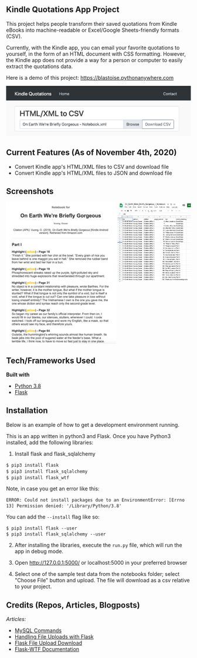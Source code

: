 ## Kindle Quotations App Project 
This project helps people transform their saved quotations from Kindle eBooks into 
machine-readable or Excel/Google Sheets-friendly formats (CSV). 

Currently, with the Kindle app, you can email your favorite quotations to yourself, 
in the form of an HTML document with CSS formatting. However, the Kindle app does not 
provide a way for a person or computer to easily extract the quotations data. 

Here is a demo of this project: 
https://blastoise.pythonanywhere.com

<img src="https://github.com/camille-le/webapp-kindle-quotations-python/blob/main/kindle_quotations/static/sample_input.png" alt="Sample web-app"/> 

## Current Features (As of November 4th, 2020) 
* Convert Kindle app's HTML/XML files to CSV and download file 
* Convert Kindle app's HTML/XML files to JSON and download file 
 
## Screenshots

<img src="kindle_quotations/static/sample_kindle_export.png" alt="Sample export from Kindle app" width="300"/>
<img src="kindle_quotations/static/sample_output.png" alt="Sample output file from web-app" width="200" style="float:right"/>

## Tech/Frameworks Used
<b>Built with</b>
- [Python 3.8](https://www.python.org/download/releases/3.0/)
- [Flask](https://flask.palletsprojects.com/en/1.1.x/) 

## Installation
Below is an example of how to get a development environment running. 

This is an app written in python3 and Flask. Once you have Python3 installed, add the following libraries: 

1. Install flask and flask_sqlalchemy 
```bash 
$ pip3 install flask 
$ pip3 install flask_sqlalchemy
$ pip3 install flask_wtf
```
Note, in case you get an error like this: 
```
ERROR: Could not install packages due to an EnvironmentError: [Errno 13] Permission denied: '/Library/Python/3.8'
```
You can add the `--install` flag like so: 
``` 
$ pip3 install flask --user 
$ pip3 install flask_sqlalchemy --user 
```
2. After installing the libraries, execute the `run.py` file, which will run the app
in debug mode. 

3. Open http://127.0.0.1:5000/ or localhost:5000 in your preferred browser 

4. Select one of the sample test data from the notebooks folder; select "Choose File" 
button and upload. The file will download as a csv relative to your project. 


## Credits (Repos, Articles, Blogposts)

_Articles:_ 
* [MySQL Commands](http://g2pc1.bu.edu/~qzpeng/manual/MySQL%20Commands.htm) 
* [Handling File Uploads with Flask](https://blog.miguelgrinberg.com/post/handling-file-uploads-with-flask) 
* [Flask File Upload Download](https://docs.faculty.ai/user-guide/apis/flask_apis/flask_file_upload_download.html)
* [Flask-WTF Documentation](https://flask-wtf.readthedocs.io/en/latest/form.html#module-flask_wtf.file)
